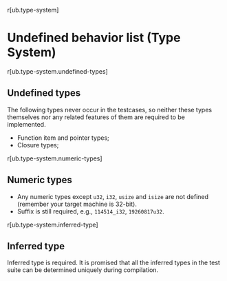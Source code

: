 r[ub.type-system]
# Undefined behavior list (Type System)

r[ub.type-system.undefined-types]
## Undefined types

The following types never occur in the testcases, so neither these types themselves nor any related features of them are required to be implemented.

- Function item and pointer types;
- Closure types;

r[ub.type-system.numeric-types]
## Numeric types

- Any numeric types except `u32`, `i32`, `usize` and `isize` are not defined (remember your target machine is 32-bit).
- Suffix is still required, e.g., `114514_i32`, `19260817u32`.

r[ub.type-system.inferred-type]
## Inferred type

Inferred type is required. It is promised that all the inferred types in the test suite can be determined uniquely during compilation.
